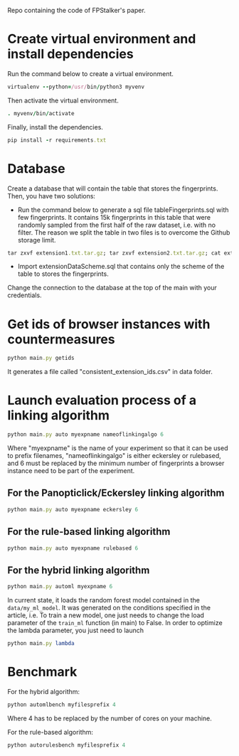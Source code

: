Repo containing the code of FPStalker's paper.

# Create virtual environment and install dependencies
Run the command below to create a virtual environment.
```ruby
virtualenv --python=/usr/bin/python3 myvenv
```

Then activate the virtual environment.
```ruby
. myvenv/bin/activate
```

Finally, install the dependencies.
```ruby
pip install -r requirements.txt
```

# Database
Create a database that will contain the table that stores the fingerprints.
Then, you have two solutions:
- Run the command below to generate a sql file tableFingerprints.sql with few fingerprints. It contains 15k fingerprints in this table that were randomly sampled from the first half of the raw dataset, i.e. with no filter.
The reason we split the table in two files is to overcome the Github storage limit.
```ruby
tar zxvf extension1.txt.tar.gz; tar zxvf extension2.txt.tar.gz; cat extension1.txt extension2.txt > tableFingerprints.sql
```
- Import extensionDataScheme.sql that contains only the scheme of the table to stores the fingerprints.

Change the connection to the database at the top of the main with your credentials.

# Get ids of browser instances with countermeasures
```ruby
python main.py getids
```

It generates a file called "consistent_extension_ids.csv" in data folder.

# Launch evaluation process of a linking algorithm

```ruby
python main.py auto myexpname nameoflinkingalgo 6
```

Where "myexpname" is the name of your experiment so that it can be used to prefix filenames,
"nameoflinkingalgo" is either eckersley or rulebased, and 6 must be replaced by the minimum number of fingerprints a browser instance need to be part of the experiment.

## For the Panopticlick/Eckersley linking algorithm
```ruby
python main.py auto myexpname eckersley 6
```

## For the rule-based linking algorithm
```ruby
python main.py auto myexpname rulebased 6
```

## For the hybrid linking algorithm
```ruby
python main.py automl myexpname 6
```
In current state, it loads the random forest model contained in the `data/my_ml_model`.
It was generated on the conditions specified in the article, i.e. 
To train a new model, one just needs to change the load parameter of the `train_ml` function (in main) to False.
In order to optimize the lambda parameter, you just need to launch
```ruby
python main.py lambda
```

# Benchmark

For the hybrid algorithm:

```ruby
python automlbench myfilesprefix 4
```
Where 4 has to be replaced by the number of cores on your machine.

For the rule-based algorithm:
```ruby
python autorulesbench myfilesprefix 4
```
